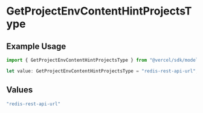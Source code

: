 # GetProjectEnvContentHintProjectsType

## Example Usage

```typescript
import { GetProjectEnvContentHintProjectsType } from "@vercel/sdk/models/operations/getprojectenv.js";

let value: GetProjectEnvContentHintProjectsType = "redis-rest-api-url";
```

## Values

```typescript
"redis-rest-api-url"
```